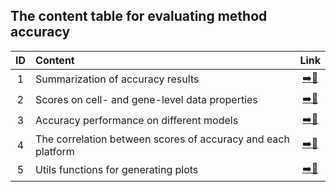 ## The content table for evaluating method accuracy

|ID|                     Content                  |               Link            |
|:------:|:--------------------------------------------|:-----------------------------:|
| 1 |Summarization of accuracy results|[➡️️📂](https://github.com/duohongrui/simbenchmark/blob/master/Chunk8-Data%20Analysis/2-accuracy/01-accuracy_analysis.R)|
| 2 |Scores on cell- and gene-level data properties|️[➡️️📂](https://github.com/duohongrui/simbenchmark/blob/master/Chunk8-Data%20Analysis/2-accuracy/02-gene_cell_level.R)|
| 3 |Accuracy performance on different models|[➡️📂](https://github.com/duohongrui/simbenchmark/blob/master/Chunk8-Data%20Analysis/2-accuracy/03-accuracy_model.R)|
| 4 |The correlation between scores of accuracy and each platform|[➡️📂](https://github.com/duohongrui/simbenchmark/blob/master/Chunk8-Data%20Analysis/2-accuracy/04-cor_acc_platform.R)|
| 5 |Utils functions for generating plots|[➡️📂](https://github.com/duohongrui/simbenchmark/blob/master/Chunk8-Data%20Analysis/2-accuracy/05-utils.plot.R)|